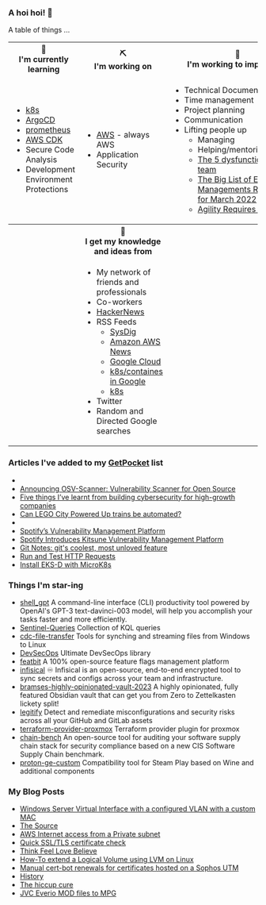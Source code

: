 ### A hoi hoi! 👋

A table of things ...

<table>
    <tr>
        <th>🌱<br/>I'm currently learning</th>
        <th>⛏<br/> I'm working on</th>
        <th>🚧<br/>I'm working to improve on</th>
    </tr>
    <tr>
        <td>
            <ul>
                <li><a href="https://kubernetes.io/">k8s</a></li>
                <li><a href="https://argoproj.github.io/">ArgoCD</a></li>
                <li><a href="https://prometheus.io/">prometheus</a></li>
                <li><a href="https://aws.amazon.com/cdk/">AWS CDK</a></li>
                <li>Secure Code Analysis</li>
                <li>Development Environment Protections</li>
            </ul>
        </td>
        <td>
            <ul>
                <li><a href="https://aws.amazon.com/">AWS</a> - always AWS</li>
                <li>Application Security</li>
            </ul>
        </td>
        <td>
            <ul>
                <li>Technical Documentation</li>
                <li>Time management</li>
                <li>Project planning</li>
                <li>Communication</li>
                <li>Lifting people up
                    <ul>
                      <li>Managing</li>
                      <li>Helping/mentoring/coaching</li>
                      <li><a href="https://valid.com/5-dysfunctions-of-a-team/">The 5 dysfunctions of a team</a></li>
                      <li><a href="https://practicallyleading.dev/the-big-list-of-engineering-management-resources-march-2022">The Big List of Engineering Managements Resources - for March 2022</a></li>
                      <li><a href="https://www.industriallogic.com/blog/agility-requires-balance/">Agility Requires Balance</a></li>
                    </ul>
                </li>
            </ul>
        </td>
    </tr>
    <tr>
        <th>&nbsp;</th>
        <th>🏫<br/>I get my knowledge and ideas from</th>
        <th>&nbsp;</th>
    </tr>
    <tr>
        <td>&nbsp;</td>
        <td>
            <ul>
                <li>My network of friends and professionals</li>
                <li>Co-workers</li>
                <li><a href="https://news.ycombinator.com/">HackerNews</a></li>
                <li>RSS Feeds
                    <ul>
                        <li><a href="http://fetchrss.com/rss/5b4e9e358a93f8cc058b4567960404014.xml">SysDig</a></li>
                        <li><a href="https://aws.amazon.com/new/feed/">Amazon AWS News</a></li>
                        <li><a href="https://cloudblog.withgoogle.com/rss/">Google Cloud</a></li>
                        <li><a href="https://cloudblog.withgoogle.com/products/containers-kubernetes/rss/">k8s/containes in Google</a></li>
                        <li><a href="https://kubernetes.io/feed.xml">k8s</a></li>
                    </ul>
                </li>
                <li>Twitter</li>
                <li>Random and Directed Google searches</li>
            </ul>
        </td>
        <td>&nbsp;</td>
    </tr>
</table>

### Articles I've added to my [GetPocket](https://getpocket.com/) list

* [](https://www.cyberciti.biz/security/how-to-set-up-ssh-keys-with-yubikey-as-two-factor-authentication-u2f-fido2/)
* [Announcing OSV-Scanner: Vulnerability Scanner for Open Source](https://security.googleblog.com/2022/12/announcing-osv-scanner-vulnerability.html)
* [Five things I’ve learnt from building cybersecurity for high-growth companies](https://www.smartcompany.com.au/opinion/five-lessons-building-cybersecurity-high-growth-companies/)
* [Can LEGO City Powered Up trains be automated?](https://bricks.stackexchange.com/questions/17587/can-lego-city-powered-up-trains-be-automated)
* [](https://tcude.net/using-terraform-with-proxmox/)
* [Spotify’s Vulnerability Management Platform](https://engineering.atspotify.com/2022/11/spotifys-vulnerability-management-platform/)
* [Spotify Introduces Kitsune Vulnerability Management Platform](https://www.infoq.com/news/2022/11/spotify-kitsune-platform/)
* [Git Notes: git's coolest, most unloved­ feature](https://tylercipriani.com/blog/2022/11/19/git-notes-gits-coolest-most-unloved-feature)
* [Run and Test HTTP Requests](https://hurl.dev/)
* [Install EKS-D with MicroK8s](https://discuss.kubernetes.io/t/install-eks-d-with-microk8s/21479)

### Things I'm star-ing

* [shell_gpt](https://github.com/TheR1D/shell_gpt)
  A command-line interface (CLI) productivity tool powered by OpenAI's GPT-3 text-davinci-003 model, will help you accomplish your tasks faster and more efficiently.
* [Sentinel-Queries](https://github.com/reprise99/Sentinel-Queries)
  Collection of KQL queries
* [cdc-file-transfer](https://github.com/google/cdc-file-transfer)
  Tools for synching and streaming files from Windows to Linux
* [DevSecOps](https://github.com/sottlmarek/DevSecOps)
  Ultimate DevSecOps library
* [featbit](https://github.com/featbit/featbit)
  A 100% open-source feature flags management platform
* [infisical](https://github.com/Infisical/infisical)
  ♾ Infisical is an open-source, end-to-end encrypted tool to sync secrets and configs across your team and infrastructure.
* [bramses-highly-opinionated-vault-2023](https://github.com/bramses/bramses-highly-opinionated-vault-2023)
  A highly opinionated, fully featured Obsidian vault that can get you from Zero to Zettelkasten lickety split!
* [legitify](https://github.com/Legit-Labs/legitify)
  Detect and remediate misconfigurations and security risks across all your GitHub and GitLab assets
* [terraform-provider-proxmox](https://github.com/Telmate/terraform-provider-proxmox)
  Terraform provider plugin for proxmox
* [chain-bench](https://github.com/aquasecurity/chain-bench)
  An open-source tool for auditing your software supply chain stack for security compliance based on a new CIS Software Supply Chain benchmark.
* [proton-ge-custom](https://github.com/GloriousEggroll/proton-ge-custom)
  Compatibility tool for Steam Play based on Wine and additional components

### My Blog Posts

* [Windows Server Virtual Interface with a configured VLAN with a custom MAC](https://pgmac.net.au/technology/2019/12/23/windows-vlan.html)
* [The Source](https://pgmac.net.au/technology/2019/02/25/the-source.html)
* [AWS Internet access from a Private subnet](https://pgmac.net.au/technology/2018/09/03/aws-internet-private-subnets.html)
* [Quick SSL/TLS certificate check](https://pgmac.net.au/technology/2018/04/09/ssl-tls-check.html)
* [Think Feel Love Believe](https://pgmac.net.au/family/2017/11/03/think-feel-love-believe.html)
* [How-To extend a Logical Volume using LVM on Linux](https://pgmac.net.au/technology/2017/11/02/lmv-extend.html)
* [Manual cert-bot renewals for certificates hosted on a Sophos UTM](https://pgmac.net.au/technology/2017/08/30/cert-bot-renewal-sophos-utm.html)
* [History](https://pgmac.net.au/language/2017/08/19/history.html)
* [The hiccup cure](https://pgmac.net.au/no%20laughing%20matter/2017/05/28/the-hiccup-cure.html)
* [JVC Everio MOD files to MPG](https://pgmac.net.au/technology/2015/03/18/jvc-everio-mod-to-mpg.html)
